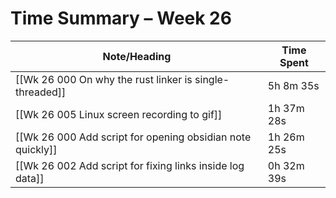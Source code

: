 # Time Summary – Week 26

| Note/Heading | Time Spent |
|--------------|------------|
| [[Wk 26 000 On why the rust linker is single-threaded]] | 5h 8m 35s |
| [[Wk 26 005 Linux screen recording to gif]] | 1h 37m 28s |
| [[Wk 26 000 Add script for opening obsidian note quickly]] | 1h 26m 25s |
| [[Wk 26 002 Add script for fixing links inside log data]] | 0h 32m 39s |

